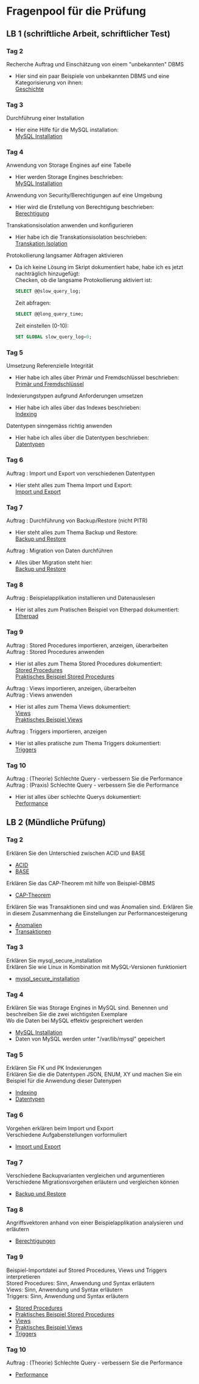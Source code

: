 # Fragenpool für die Prüfung
## LB 1 (schriftliche Arbeit, schriftlicher Test)
### Tag 2
Recherche Auftrag und Einschätzung von einem "unbekannten" DBMS  
- Hier sind ein paar Beispiele von unbekannten DBMS und eine Kategorisierung von ihnen:  
    [Geschichte](/Woche1/geschichtedb?id=heutige-systeme-dbms)  

### Tag 3
Durchführung einer Installation  
- Hier eine Hilfe für die MySQL installation:  
    [MySQL Installation](/Woche3/mysql?id=prozess-der-installation-wiewas-habe-ich-es-installiert)  

### Tag 4
Anwendung von Storage Engines auf eine Tabelle  
- Hier werden Storage Engines beschrieben:  
    [MySQL Installation](/Woche4/mysqlkonfig?id=storage-engines-bei-mysql) 

Anwendung von Security/Berechtigungen auf eine Umgebung  
- Hier wird die Erstellung von Berechtigung beschrieben:  
    [Berechtigung](Woche4/mysqlkonfig?id=benutzer-und-berechtigungen) 

Transkationsisolation anwenden und konfigurieren  
- Hier habe ich die Transkationsisolation beschrieben:  
    [Transkation Isolation](Woche4/mysqlkonfig?id=benutzer-und-berechtigungen) 

Protokollierung langsamer Abfragen aktivieren  
- Da ich keine Lösung im Skript dokumentiert habe, habe ich es jetzt nachträglich hinzugefügt:  
    Checken, ob die langsame Protokollierung aktiviert ist:  
    ```sql
    SELECT @@slow_query_log;
    ```

    Zeit abfragen:  
    ```sql
    SELECT @@long_query_time;
    ```

    Zeit einstellen (0-10):
    ```sql
    SET GLOBAL slow_query_log=0;
    ```

### Tag 5
Umsetzung Referenzielle Integrität  
- Hier habe ich alles über Primär und Fremdschlüssel beschrieben:  
    [Primär und Fremdschlüssel](Woche5/index.md) 

Indexierungstypen aufgrund Anforderungen umsetzen  
- Hier habe ich alles über das Indexes beschrieben:  
    [Indexing](Woche5/index.md) 

Datentypen sinngemäss richtig anwenden  
- Hier habe ich alles über die Datentypen beschrieben:  
    [Datentypen](Woche5/datentypen.md) 

### Tag 6
Auftrag : Import und Export von verschiedenen Datentypen  
- Hier steht alles zum Thema Import und Export:  
    [Import und Export](Woche6/import_export.md) 

### Tag 7
Auftrag : Durchführung von Backup/Restore (nicht PITR)  
- Hier steht alles zum Thema Backup und Restore:  
    [Backup und Restore](Woche6/backup_restore.md) 

Auftrag : Migration von Daten durchführen  
- Alles über Migration steht hier:  
    [Backup und Restore](Woche6/backup_restore?id=migration-von-daten) 

### Tag 8
Auftrag : Beispielapplikation installieren und Datenauslesen  
- Hier ist alles zum Pratischen Beispiel von Etherpad dokumentiert:  
    [Etherpad](Woche7/etherpad) 

### Tag 9
Auftrag : Stored Procedures importieren, anzeigen, überarbeiten  
Auftrag : Stored Procedures anwenden  
- Hier ist alles zum Thema Stored Procedures dokumentiert:  
    [Stored Procedures](Woche8/theorie?id=stored-procedures)  
    [Praktisches Beispiel Stored Procedures](Woche8/sakila?id=anzeigen)  

Auftrag : Views importieren, anzeigen, überarbeiten  
Auftrag : Views anwenden  
- Hier ist alles zum Thema Views dokumentiert:  
    [Views](Woche8/theorie?id=views)  
    [Praktisches Beispiel Views](Woche8/sakila?id=anzeigen)  

Auftrag : Triggers importieren, anzeigen  
- Hier ist alles pratische zum Thema Triggers dokumentiert:  
    [Triggers](Woche8/sakila?id=anzeigen)  

### Tag 10
Auftrag : (Theorie) Schlechte Query - verbessern Sie die Performance  
Auftrag : (Praxis) Schlechte Query - verbessern Sie die Performance  
- Hier ist alles über schlechte Querys dokumentiert:  
    [Performance](Woche9/performance.md)  

## LB 2 (Mündliche Prüfung)
### Tag 2
Erklären Sie den Unterschied zwischen ACID und BASE  
* [ACID](Woche2/transaktion?id=acid)  
* [BASE](Woche2/transaktion?id=base)  

Erklären Sie das CAP-Theorem mit hilfe von Beispiel-DBMS  
* [CAP-Theorem](Woche2/transaktion?id=cap-theorem)  

Erklären Sie was Transaktionen sind und was Anomalien sind. Erklären Sie in diesem Zusammenhang die Einstellungen zur Performancesteigerung  
* [Anomalien](Woche2/transaktion?id=probleme-anomalien-wenn-man-nicht-mit-acid-arbeitet)  
* [Transaktionen](Woche2/transaktion?id=transaktionen-dokumentationsauftrag)  

### Tag 3
Erklären Sie mysql_secure_installation  
Erklären Sie wie Linux in Kombination mit MySQL-Versionen funktioniert  
* [mysql_secure_installation](Woche3/mysql?id=prozess-der-installation-wiewas-habe-ich-es-installiert)  

### Tag 4
Erklären Sie was Storage Engines in MySQL sind. Benennen und beschreiben Sie die zwei wichtigsten Exemplare  
Wo die Daten bei MySQL effektiv gespreichert werden  
* [MySQL Installation](/Woche4/mysqlkonfig?id=storage-engines-bei-mysql)  
* Daten von MySQL werden unter "/var/lib/mysql" gepeichert  

### Tag 5
Erklären Sie FK und PK Indexierungen  
Erklären Sie die die Datentypen JSON, ENUM, XY und machen Sie ein Beispiel für die Anwendung dieser Datenypen  
* [Indexing](Woche5/index.md)  
* [Datentypen](Woche5/datentypen.md)  

### Tag 6
Vorgehen erklären beim Import und Export  
    Verschiedene Aufgabenstellungen vorformuliert  
* [Import und Export](Woche6/import_export.md) 


### Tag 7
Verschiedene Backupvarianten vergleichen und argumentieren  
Verschiedene Migrationsvorgehen erläutern und vergleichen können  
* [Backup und Restore](Woche6/backup_restore.md) 

### Tag 8
Angriffsvektoren anhand von einer Beispielapplikation analysieren und erläutern  
* [Berechtigungen](Woche7/berechtigung.md) 

### Tag 9
Beispiel-Importdatei auf Stored Procedures, Views und Triggers interpretieren  
Stored Procedures: Sinn, Anwendung und Syntax erläutern  
Views: Sinn, Anwendung und Syntax erläutern  
Triggers: Sinn, Anwendung und Syntax erläutern  
* [Stored Procedures](Woche8/theorie?id=stored-procedures)  
* [Praktisches Beispiel Stored Procedures](Woche8/sakila?id=anzeigen)  
* [Views](Woche8/theorie?id=views)  
* [Praktisches Beispiel Views](Woche8/sakila?id=anzeigen)  
* [Triggers](Woche8/sakila?id=anzeigen)  
### Tag 10
Auftrag : (Theorie) Schlechte Query - verbessern Sie die Performance  
* [Performance](Woche9/performance.md)  
